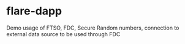 # flare-dapp
Demo usage of FTSO, FDC, Secure Random numbers, connection to external data source to be used through FDC
